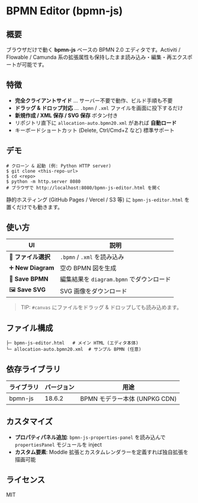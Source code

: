 # BPMN Editor (bpmn-js)

## 概要

ブラウザだけで動く **bpmn-js** ベースの BPMN 2.0 エディタです。Activiti / Flowable / Camunda 系の拡張属性も保持したまま読み込み・編集・再エクスポートが可能です。

## 特徴

- **完全クライアントサイド** … サーバー不要で動作、ビルド手順も不要
- **ドラッグ & ドロップ対応** … `.bpmn` / `.xml` ファイルを画面に投下するだけ
- **新規作成 / XML 保存 / SVG 保存** ボタン付き
- リポジトリ直下に `allocation-auto.bpmn20.xml` があれば **自動ロード**
- キーボードショートカット (Delete, Ctrl/Cmd+Z など) 標準サポート

## デモ

```
# クローン & 起動 (例: Python HTTP server)
$ git clone <this-repo-url>
$ cd <repo>
$ python -m http.server 8080
# ブラウザで http://localhost:8080/bpmn-js-editor.html を開く
```

静的ホスティング (GitHub Pages / Vercel / S3 等) に `bpmn-js-editor.html` を置くだけでも動きます。

## 使い方

| UI                  | 説明                                     |
| ------------------- | ---------------------------------------- |
| 📂 **ファイル選択** | `.bpmn` / `.xml` を読み込み              |
| ➕ **New Diagram**  | 空の BPMN 図を生成                       |
| 💾 **Save BPMN**    | 編集結果を `diagram.bpmn` でダウンロード |
| 🖼 **Save SVG**      | SVG 画像をダウンロード                   |

> TIP: `#canvas` にファイルをドラッグ & ドロップしても読み込めます。

## ファイル構成

```
├─ bpmn-js-editor.html   # メイン HTML (エディタ本体)
└─ allocation-auto.bpmn20.xml  # サンプル BPMN (任意)
```

## 依存ライブラリ

| ライブラリ | バージョン | 用途                          |
| ---------- | ---------- | ----------------------------- |
| bpmn-js    | 18.6.2     | BPMN モデラー本体 (UNPKG CDN) |

## カスタマイズ

- **プロパティパネル追加**: `bpmn-js-properties-panel` を読み込んで `propertiesPanel` モジュールを inject
- **カスタム要素**: Moddle 拡張とカスタムレンダラーを定義すれば独自拡張を描画可能

## ライセンス

MIT
